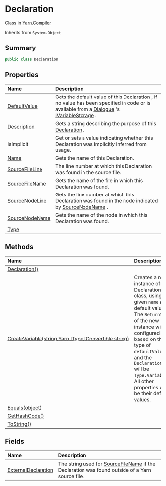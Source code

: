 # Declaration

Class in [Yarn.Compiler](/api/csharp/yarn.compiler.md)

Inherits from `System.Object`

## Summary



```csharp
public class Declaration
```

## Properties

|Name|Description|
|:---|:---|
|[DefaultValue](/api/csharp/yarn.compiler.declaration.defaultvalue.md)|Gets the default value of this  <a href="yarn.compiler.declaration.md">Declaration</a> , if no value has been specified in code or is available from a  <a href="yarn.dialogue.md">Dialogue</a> 's  <a href="yarn.ivariablestorage.md">IVariableStorage</a> .|
|[Description](/api/csharp/yarn.compiler.declaration.description.md)|Gets a string describing the purpose of this  <a href="yarn.compiler.declaration.md">Declaration</a> .|
|[IsImplicit](/api/csharp/yarn.compiler.declaration.isimplicit.md)|Get or sets a value indicating whether this Declaration was implicitly inferred from usage.|
|[Name](/api/csharp/yarn.compiler.declaration.name.md)|Gets the name of this Declaration.|
|[SourceFileLine](/api/csharp/yarn.compiler.declaration.sourcefileline.md)|The line number at which this Declaration was found in the source file.|
|[SourceFileName](/api/csharp/yarn.compiler.declaration.sourcefilename.md)|Gets the name of the file in which this Declaration was found.|
|[SourceNodeLine](/api/csharp/yarn.compiler.declaration.sourcenodeline.md)|Gets the line number at which this Declaration was found in the node indicated by  <a href="yarn.compiler.declaration.sourcenodename.md">SourceNodeName</a> .|
|[SourceNodeName](/api/csharp/yarn.compiler.declaration.sourcenodename.md)|Gets the name of the node in which this Declaration was found.|
|[Type](/api/csharp/yarn.compiler.declaration.type.md)||

## Methods

|Name|Description|
|:---|:---|
|[Declaration()](/api/csharp/yarn.compiler.declaration..ctor.md)||
|[CreateVariable(string,Yarn.IType,IConvertible,string)](/api/csharp/yarn.compiler.declaration.createvariable.md)|Creates a new instance of the  <a href="yarn.compiler.declaration.md">Declaration</a>  class, using the given  <code>name</code>  and default value. The <code>ReturnType</code>  of the new instance will be configured based on the type of  <code>defaultValue</code> , and the <code>DeclarationType</code>  will be  <code>Type.Variable</code> . All other properties will be their default values.|
|[Equals(object)](/api/csharp/yarn.compiler.declaration.equals.md)||
|[GetHashCode()](/api/csharp/yarn.compiler.declaration.gethashcode.md)||
|[ToString()](/api/csharp/yarn.compiler.declaration.tostring.md)||

## Fields

|Name|Description|
|:---|:---|
|[ExternalDeclaration](/api/csharp/yarn.compiler.declaration.externaldeclaration.md)|The string used for  <a href="yarn.compiler.declaration.sourcefilename.md">SourceFileName</a>  if the Declaration was found outside of a Yarn source file.|

